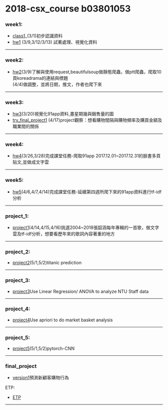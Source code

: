 # 2018-csx_course b03801053

###  week1:    
* <a href="https://github.com/janeru/b3801053csx/blob/master/week_1/week_1_first_meet.ipynb">class1</a>_(3/1)初步認識資料
* <a href="https://github.com/janeru/b3801053csx/blob/master/week_1/week_1_hw.ipynb">hw1</a>
               (3/9,3/12/3/13) 試著處理、視覺化資料  
----
###  week2:       
* <a href="https://github.com/janeru/b3801053csx/blob/master/week_2/ptt%E7%88%AC%E8%9F%B2koreadrama%E7%9A%84%E9%80%A3%E7%B5%90%E8%88%87%E6%A8%99%E9%A1%8C.ipynb">hw2</a>(3/9)了解與使用request,beautifulsoup做靜態爬蟲，做ptt爬蟲，爬取10頁koreadrama的連結與標題       
          (4/4)做調整，並將日期，推文，作者也爬下來
----

###  week3:
* <a href="https://github.com/janeru/b3801053csx/blob/master/week_3/week3_hw_3.ipynb">hw3</a>(3/20)視覺化91app資料,畫星期幾與銷售量的圖
* <a href="https://github.com/janeru/b3801053csx/blob/master/week_3/classifi.ipynb">try_final_project1</a> 
(4/17)project觀察：想看購物間隔與購物頻率及購買金額及職業間的關係
----
###  week4:               
* <a href="https://github.com/janeru/b3801053csx/blob/master/week_4/week_4_class.ipynb">hw4</a>(3/26,3/28)完成課堂任務-爬取91app 2017.12.01~2017.12.31的臉書多頁貼文,並做成文字雲
----
###  week5:
* <a href="https://github.com/janeru/b3801053csx/blob/master/week_5/hw_5.ipynb">hw5</a>(4/6,4/7,4/14)完成課堂任務-延續第四週所爬下來的91app資料進行tf-idf分析
----
###  project_1: 
* <a href="https://github.com/janeru/b3801053csx/blob/master/project_1/project_1.ipynb">project1</a>(4/14,4/15,4/16)挑選2004~2018張韶涵每年專輯的一首歌，做文字雲及tf-idf分析，想要看歷年來的歌詞內容著重的地方
----
###  project_2: 
* <a href="https://github.com/janeru/b3801053csx/blob/master/project_2/project_2.ipynb">project2</a>(5/1,5/2)titanic prediction
----
###  project_3: 
* <a href="https://github.com/janeru/b3801053csx/blob/master/project3/project3.ipynb">project3</a>Use Linear Regression/ ANOVA
to analyze NTU Staff data
----
###  project_4: 
* <a href="https://github.com/JessieChiu/CSXSpring2018_Python/blob/master/project_4/project_4.ipynb">project4</a>Use apriori to do market basket analysis
----
###  project_5: 
* <a href="https://github.com/janeru/b3801053csx/blob/master/project_2/project_2.ipynb">    project5</a>(5/1,5/2)pytorch-CNN
----


### final_project
* <a href="https://docs.google.com/presentation/d/1JE6IMiRjYrbs5z4N38zpHTKTqVmazz3DJnBcOPgAveU/edit">version1</a>預測新顧客購物行為

ETP:
* <a href="https://docs.google.com/presentation/d/1yM0BHpVoJW_gpauKf0o8C4OkYRC5TFk-rC7io2w5qYU/edit#slide=id.g37fbf25019_0_0">ETP</a>

----

      
         
